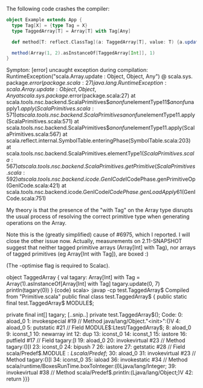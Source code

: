 The following code crashes the compiler:

```scala
object Example extends App {
  type Tag[X] = {type Tag = X}
  type TaggedArray[T] = Array[T] with Tag[Any]

  def method[T: reflect.ClassTag](a: TaggedArray[T], value: T) {a.update(0, value)}

  method(Array(1, 2).asInstanceOf[TaggedArray[Int]], 1)
}
```

Sympton:
[error] uncaught exception during compilation: RuntimeException("scala.Array.update : Object, Object, Any") @ scala.sys.
package$.error(package.scala:27)
java.lang.RuntimeException: scala.Array.update : Object, Object, Any
        at scala.sys.package$.error(package.scala:27)
        at scala.tools.nsc.backend.ScalaPrimitives$$anonfun$elementType$1$1$$anonfun$apply$1.apply(ScalaPrimitives.scala
:571)
        at scala.tools.nsc.backend.ScalaPrimitives$$anonfun$elementType$1$1.apply(ScalaPrimitives.scala:571)
        at scala.tools.nsc.backend.ScalaPrimitives$$anonfun$elementType$1$1.apply(ScalaPrimitives.scala:567)
        at scala.reflect.internal.SymbolTable.enteringPhase(SymbolTable.scala:203)
        at scala.tools.nsc.backend.ScalaPrimitives.elementType$1(ScalaPrimitives.scala:567)
        at scala.tools.nsc.backend.ScalaPrimitives.getPrimitive(ScalaPrimitives.scala:592)
        at scala.tools.nsc.backend.icode.GenICode$ICodePhase.genPrimitiveOp(GenICode.scala:421)
        at scala.tools.nsc.backend.icode.GenICode$ICodePhase.genLoadApply6$1(GenICode.scala:751)


My theory is that the presence of the "with Tag" on the Array type disrupts the usual process of resolving the correct primitive type when generating operations on the Array.

Note this is the (greatly simplified) cause of #6975, which I reported. I will close the other issue now.
Actually, measurements on 2.11-SNAPSHOT suggest that neither tagged primitive arrays (Array[Int] with Tag), nor arrays of tagged primitives (eg Array[Int with Tag]), are boxed :)

(The -optimise flag is required to Scalac).

object TaggedArray {
  val tagary: Array[Int] with Tag = Array(1).asInstanceOf[Array[Int] with Tag]
  tagary.update(0, 7)
  println(tagary(0))
}
{code}
scala> :javap -cp test.TaggedArray$
Compiled from "Primitive.scala"
public final class test.TaggedArray$ {
  public static final test.TaggedArray$ MODULE$;

  private final int[] tagary;
 [..snip..]
  private test.TaggedArray$();
    Code:
       0: aload_0
       1: invokespecial #19                 // Method java/lang/Object."<init>":()V
       4: aload_0
       5: putstatic     #21                 // Field MODULE$:Ltest/TaggedArray$;
       8: aload_0
       9: iconst_1
      10: newarray       int
      12: dup
      13: iconst_0
      14: iconst_1
      15: iastore
      16: putfield      #17                 // Field tagary:[I
      19: aload_0
      20: invokevirtual #23                 // Method tagary:()[I
      23: iconst_0
      24: bipush        7
      26: iastore
      27: getstatic     #28                 // Field scala/Predef$.MODULE$:Lscala/Predef$;
      30: aload_0
      31: invokevirtual #23                 // Method tagary:()[I
      34: iconst_0
      35: iaload
      36: invokestatic  #34                 // Method scala/runtime/BoxesRunTime.boxToInteger:(I)Ljava/lang/Integer;
      39: invokevirtual #38                 // Method scala/Predef$.println:(Ljava/lang/Object;)V
      42: return
}}}


